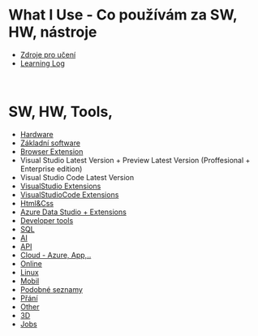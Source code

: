 # What I Use - Co používám za SW, HW, nástroje

<!-- - https://stackshare.io/michalzem -->


- [Zdroje pro učení](Learning/LearningSources.md)
- [Learning Log](Learning/LearningLog.md)

<br>

# SW, HW, Tools,

- [Hardware](WhatIUse/WhatIUse-Hardware.md)
- [Základní software](WhatIUse/WhatIUse-BasicSoftware.md)
- [Browser Extension](WhatIUse/WhatIUse-BrowserExtensions.md)
- Visual Studio Latest Version + Preview Latest Version (Proffesional + Enterprise edition)
- Visual Studio Code Latest Version
- [VisualStudio Extensions](WhatIUse/VisualStudio-Extensions.md)
- [VisualStudioCode Extensions](WhatIUse/VisualStudioCode-Extensions.md)
- [Html&Css](WhatIUse/html&css.md)
- [Azure Data Studio + Extensions](WhatIUse/AzureDataStudio.md)
- [Developer tools](WhatIUse/WhatIUse-DeveloperTools.md)
- [SQL](WhatIUse/SQL.md)
- [AI](WhatIUse/AI-WhatIUse.md)
- [API](WhatIUse/API-WhatIUse.md)
- [Cloud - Azure, App,..](WhatIUse/WhatIUseInCloud.md)
- [Online](WhatIUse/WhatIUseOnline.md)
- [Linux](WhatIUse/WhatIUseLinux.md)
- [Mobil](WhatIUse/WhatIUseMobileApp.md)
- [Podobné seznamy](WhatIUse/Inspiration.md)
- [Přání](WhatIUse/Programs-Wish-List.md)
- [Other](WhatIUse/WhatIUseOther.md)
- [3D](WhatIUse/3D.md)
- [Jobs](WhatIUse/Jobs.md)

#
